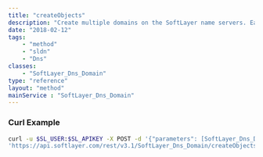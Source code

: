 ```yaml
---
title: "createObjects"
description: "Create multiple domains on the SoftLayer name servers. Each domain record passed to ''createObjects'' follows the logic in the SoftLayer_Dns_Domain ''createObject'' method. "
date: "2018-02-12"
tags:
    - "method"
    - "sldn"
    - "Dns"
classes:
    - "SoftLayer_Dns_Domain"
type: "reference"
layout: "method"
mainService : "SoftLayer_Dns_Domain"
---
```


### Curl Example
```bash
curl -u $SL_USER:$SL_APIKEY -X POST -d '{"parameters": [SoftLayer_Dns_Domain]}' \
'https://api.softlayer.com/rest/v3.1/SoftLayer_Dns_Domain/createObjects'
```
